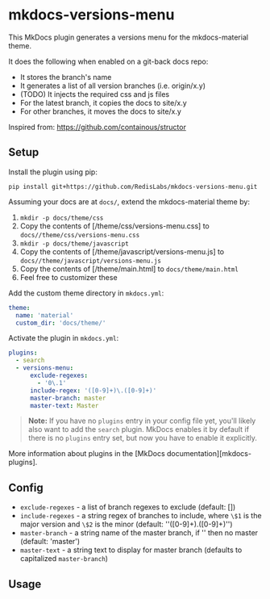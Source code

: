 # mkdocs-versions-menu

This MkDocs plugin generates a versions menu for the mkdocs-material theme.

It does the following when enabled on a git-back docs repo:

* It stores the branch's name
* It generates a list of all version branches (i.e. origin/x.y)
* (TODO) It injects the required css and js files
* For the latest branch, it copies the docs to site/x.y
* For other branches, it moves the docs to site/x.y

Inspired from: https://github.com/containous/structor

## Setup

Install the plugin using pip:

`pip install git+https://github.com/RedisLabs/mkdocs-versions-menu.git`

Assuming your docs are at `docs/`, extend the mkdocs-material theme by:

1. `mkdir -p docs/theme/css`
1. Copy the contents of [/theme/css/versions-menu.css] to `docs//theme/css/versions-menu.css`
1. `mkdir -p docs/theme/javascript`
1. Copy the contents of [/theme/javascript/versions-menu.js] to `docs//theme/javascript/versions-menu.js`
1. Copy the contents of [/theme/main.html] to `docs/theme/main.html`
1. Feel free to customizer these

Add the custom theme directory in `mkdocs.yml`:
```yaml
theme:
  name: 'material'
  custom_dir: 'docs/theme/'
```

Activate the plugin in `mkdocs.yml`:
```yaml
plugins:
  - search
  - versions-menu:
      exclude-regexes:
        - '0\.1'
      include-regex: '([0-9]+)\.([0-9]+)'
      master-branch: master
      master-text: Master
```

> **Note:** If you have no `plugins` entry in your config file yet, you'll likely also want to add the `search` plugin. MkDocs enables it by default if there is no `plugins` entry set, but now you have to enable it explicitly.

More information about plugins in the [MkDocs documentation][mkdocs-plugins].

## Config

* `exclude-regexes` - a list of branch regexes to exclude (default: [])
* `include-regexes` - a string regex of branches to include, where `\$1` is the major version and `\$2` is the minor (default: ''([0-9]+)\.([0-9]+)'')
* `master-branch` - a string name of the master branch, if '' then no master (default: 'master')
* `master-text` - a string text to display for master branch (defaults to capitalized `master-branch`)

## Usage

